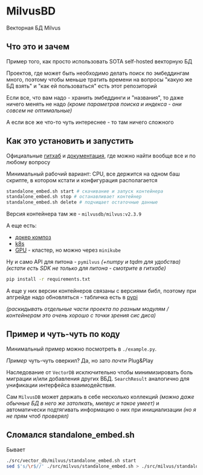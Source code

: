 # MilvusBD

Векторная БД Milvus

## Что это и зачем

Пример того, как просто использовать SOTA self-hosted векторную БД

Проектов, где может быть необходимо делать поиск по эмбеддингам много, поэтому чтобы меньше тратить времени на вопросы "какую же БД взять" и "как ей пользоваться" есть этот репозиторий

Если все, что вам надо - хранить эмбеддинги и "названия", то даже ничего менять не надо *(кроме параметров поиска и индекса - они совсем не оптимальные)*

А если все же что-то чуть интереснее - то там ничего сложного

## Как это установить и запустить

Официальные [гитхаб](https://github.com/milvus-io/milvus) и [документация](https://milvus.io/docs/overview.md), где можно найти вообще все и по любому вопросу

Минимальный рабочий вариант: CPU, все держится на одном баш скрипте, в котором кстати и конфигурация располагается

```bash
standalone_embed.sh start # скачивание и запуск контейнера
standalone_embed.sh stop # останавливает контейнер
standalone_embed.sh delete # подчищает остаточные данные
```

Версия контейнера там же - `milvusdb/milvus:v2.3.9`

А еще есть:  

- [докер композ](https://milvus.io/docs/v2.3.x/install_standalone-docker-compose.md)  
- [k8s](https://milvus.io/docs/v2.3.x/install_cluster-milvusoperator.md)  
- [GPU](https://milvus.io/docs/v2.3.x/install_standalone-helm-gpu.md) - кластер, но можно через `minikube`

Ну и само API для питона - `pymilvus` *(+numpy и tqdm для удобства)*  
*(кстати есть SDK не только для питона - смотрите в гитхабе)*  

```bash
pip install -r requirements.txt
```

А еще у них версии контейнеров связаны с версиями библ, поэтому при апгрейде надо обновляться - табличка есть в [pypi](https://pypi.org/project/pymilvus/)

*(раскидывать отдельные части проекта по разным модулям / контейнерам это очень хорошо с точки зрения сис диса)*

## Пример и чуть-чуть по коду

Минимальный пример можно посмотреть в `./example.py`. 

*Пример* чуть-чуть оверкил? Да, но зато *почти* Plug&Play

Наследование от `VectorDB` исключительно чтобы минимизировать боль миграции и/или добавления других ВБД. `SearchResult` аналогично для унификации интерфейса взаимодействия.

Сам `MilvusDB` может держать в себе несколько коллекций *(можно даже обычные БД в него же затолкать, милвус и такое умеет)* и автоматически подтягивать информацию о них при инициализации *(но я не прям чтоб проверял)*

## Сломался standalone_embed.sh

Бывает

```bash
./src/vector_db/milvus/standalone_embed.sh start
sed $'s/\r$//' ./src/milvus/standalone_embed.sh > ./src/milvus/standalone_embed.sh
```
